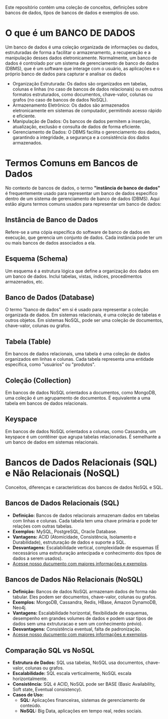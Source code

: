 Este repositório contém uma coleção de conceitos, definições sobre bancos de dados, tipos de bancos de dados e exemplos de uso.

# O que é um BANCO DE DADOS

Um banco de dados é uma coleção organizada de informações ou dados, estruturadas de forma a facilitar o armazenamento, a recuperação e a manipulação desses dados eletronicamente. Normalmente, um banco de dados é controlado por um sistema de gerenciamento de banco de dados (DBMS), que é um software que interage com o usuário, as aplicações e o próprio banco de dados para capturar e analisar os dados
- Organização Estruturada:
Os dados são organizados em tabelas, colunas e linhas (no caso de bancos de dados relacionais) ou em outros formatos estruturados, como documentos, chave-valor, colunas ou grafos (no caso de bancos de dados NoSQL).
- Armazenamento Eletrônico:
Os dados são armazenados eletronicamente em sistemas de computador, permitindo acesso rápido e eficiente.
- Manipulação de Dados:
Os bancos de dados permitem a inserção, atualização, exclusão e consulta de dados de forma eficiente.
- Gerenciamento de Dados:
O DBMS facilita o gerenciamento dos dados, garantindo a integridade, a segurança e a consistência dos dados armazenados.

# Termos Comuns em Bancos de Dados

No contexto de bancos de dados, o termo **"instância de banco de dados"** é frequentemente usado para representar um banco de dados específico dentro de um sistema de gerenciamento de banco de dados (DBMS). Aqui estão alguns termos comuns usados para representar um banco de dados:

## Instância de Banco de Dados
Refere-se a uma cópia específica do software de banco de dados em execução, que gerencia um conjunto de dados. Cada instância pode ter um ou mais bancos de dados associados a ela.

## Esquema (Schema)
Um esquema é a estrutura lógica que define a organização dos dados em um banco de dados. Inclui tabelas, vistas, índices, procedimentos armazenados, etc.

## Banco de Dados (Database)
O termo "banco de dados" em si é usado para representar a coleção organizada de dados. Em sistemas relacionais, é uma coleção de tabelas e outros objetos. Em sistemas NoSQL, pode ser uma coleção de documentos, chave-valor, colunas ou grafos.

## Tabela (Table)
Em bancos de dados relacionais, uma tabela é uma coleção de dados organizados em linhas e colunas. Cada tabela representa uma entidade específica, como "usuários" ou "produtos".

## Coleção (Collection)
Em bancos de dados NoSQL orientados a documentos, como MongoDB, uma coleção é um agrupamento de documentos. É equivalente a uma tabela em bancos de dados relacionais.

## Keyspace
Em bancos de dados NoSQL orientados a colunas, como Cassandra, um keyspace é um contêiner que agrupa tabelas relacionadas. É semelhante a um banco de dados em sistemas relacionais.

# Bancos de Dados Relacionais (SQL) e Não Relacionais (NoSQL)
Conceitos, diferenças e características dos bancos de dados NoSQL e SQL.

## Bancos de Dados Relacionais (SQL)
- **Definição:** Bancos de dados relacionais armazenam dados em tabelas com linhas e colunas. Cada tabela tem uma chave primária e pode ter relações com outras tabelas.
- **Exemplos:** MySQL, PostgreSQL, Oracle Database.
- **Vantagens:** ACID (Atomicidade, Consistência, Isolamento e Durabilidade), estruturação de dados e suporte a SQL.
- **Desvantagens:** Escalabilidade vertical, complexidade de esquemas (É necessários uma extruturação antecipada e conhecimento dos tipos de dados a serem usados).
- [Acesse nosso ducumento com maiores informações e exemplos](/SQL/DOCUMENTO.md).

## Bancos de Dados Não Relacionais (NoSQL)
- **Definição:** Bancos de dados NoSQL armazenam dados de forma não tabular. Eles podem ser documentos, chave-valor, colunas ou grafos.
- **Exemplos:** MongoDB, Cassandra, Redis, HBase, Amazon DynamoDB, Neo4j.
- **Vantagens:** Escalabilidade horizontal, flexibilidade de esquemas, desempenho em grandes volumes de dados e podem usar tipos de dados sem uma extruturacao e sem um conhecimento prévio).
- **Desvantagens:** Consistência eventual, falta de padronização.
- [Acesse nosso ducumento com maiores informações e exemplos](/NoSQL/DOCUMENTO.md).

## Comparação SQL vs NoSQL
- **Estrutura de Dados:** SQL usa tabelas, NoSQL usa documentos, chave-valor, colunas ou grafos.
- **Escalabilidade:** SQL escala verticalmente, NoSQL escala horizontalmente.
- **Consistência:** SQL é ACID, NoSQL pode ser BASE (Basic Availability, Soft state, Eventual consistency).
- **Casos de Uso:** 
  - **SQL:** Aplicações financeiras, sistemas de gerenciamento de conteúdo.
  - **NoSQL:** Big Data, aplicações em tempo real, redes sociais.

